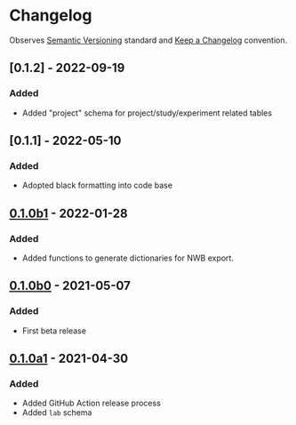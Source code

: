 # Changelog

Observes [Semantic Versioning](https://semver.org/spec/v2.0.0.html) standard and [Keep a Changelog](https://keepachangelog.com/en/1.0.0/) convention.

## [0.1.2] - 2022-09-19
### Added
+ Added "project" schema for project/study/experiment related tables


## [0.1.1] - 2022-05-10
### Added
+ Adopted black formatting into code base


## [0.1.0b1] - 2022-01-28
### Added
+ Added functions to generate dictionaries for NWB export.


## [0.1.0b0] - 2021-05-07
### Added
+ First beta release


## [0.1.0a1] - 2021-04-30
### Added 
+ Added GitHub Action release process
+ Added `lab` schema

[0.1.0b1]: https://github.com/datajoint/element-lab/compare/0.1.0b0...0.1.0b1
[0.1.0b0]: https://github.com/datajoint/element-lab/compare/0.1.0a1...0.1.0b0
[0.1.0a1]: https://github.com/datajoint/element-lab/releases/tag/0.1.0a1
